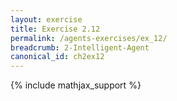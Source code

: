 ```yaml
---
layout: exercise
title: Exercise 2.12
permalink: /agents-exercises/ex_12/
breadcrumb: 2-Intelligent-Agent
canonical_id: ch2ex12
---
```


{% include mathjax_support %}

